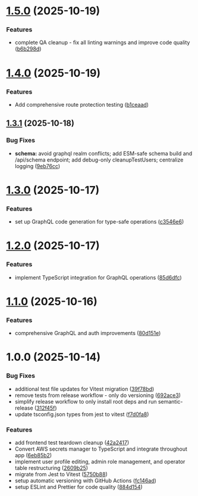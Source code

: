 # [1.5.0](https://github.com/Moxie1776/wellpna/compare/v1.4.0...v1.5.0) (2025-10-19)


### Features

* complete QA cleanup - fix all linting warnings and improve code quality ([b6b298d](https://github.com/Moxie1776/wellpna/commit/b6b298d1a7f320356b9782a475a4b646587620dc))

# [1.4.0](https://github.com/Moxie1776/wellpna/compare/v1.3.1...v1.4.0) (2025-10-19)


### Features

* Add comprehensive route protection testing ([b1ceaad](https://github.com/Moxie1776/wellpna/commit/b1ceaadaa782a8a6490d760453af42083a41d562))

## [1.3.1](https://github.com/Moxie1776/wellpna/compare/v1.3.0...v1.3.1) (2025-10-18)


### Bug Fixes

* **schema:** avoid graphql realm conflicts; add ESM-safe schema build and /api/schema endpoint; add debug-only cleanupTestUsers; centralize logging ([9eb76cc](https://github.com/Moxie1776/wellpna/commit/9eb76ccc762fc36bf3e4842920b26501dd4d8076))

# [1.3.0](https://github.com/Moxie1776/wellpna/compare/v1.2.0...v1.3.0) (2025-10-17)


### Features

* set up GraphQL code generation for type-safe operations ([c3546e6](https://github.com/Moxie1776/wellpna/commit/c3546e6fd6324b7ae783e0f6baa538798d32b26d))

# [1.2.0](https://github.com/Moxie1776/wellpna/compare/v1.1.0...v1.2.0) (2025-10-17)


### Features

* implement TypeScript integration for GraphQL operations ([85d6dfc](https://github.com/Moxie1776/wellpna/commit/85d6dfcf52ebdd10c8d0db10f86d7297ec5cfd2d))

# [1.1.0](https://github.com/Moxie1776/wellpna/compare/v1.0.0...v1.1.0) (2025-10-16)


### Features

* comprehensive GraphQL and auth improvements ([80d151e](https://github.com/Moxie1776/wellpna/commit/80d151e4ce084df5aa16ebe71a9b5c6c997951bc))

# 1.0.0 (2025-10-14)


### Bug Fixes

* additional test file updates for Vitest migration ([39f78bd](https://github.com/Moxie1776/wellpna/commit/39f78bd5cc5a008c9b34c25b591336d57d91524c))
* remove tests from release workflow - only do versioning ([692ace3](https://github.com/Moxie1776/wellpna/commit/692ace3c977c21662794ff1624572f13b9894579))
* simplify release workflow to only install root deps and run semantic-release ([312f45f](https://github.com/Moxie1776/wellpna/commit/312f45fc284fa4e22afe00fcfb8c0197598829ea))
* update tsconfig.json types from jest to vitest ([f7d0fa8](https://github.com/Moxie1776/wellpna/commit/f7d0fa8eddd4ace62bf78c104622b6c6e9b0c6ed))


### Features

* add frontend test teardown cleanup ([42a2417](https://github.com/Moxie1776/wellpna/commit/42a2417c18bfd3be8686e0a1c8d74372e4439c38))
* Convert AWS secrets manager to TypeScript and integrate throughout app ([6eb85b2](https://github.com/Moxie1776/wellpna/commit/6eb85b26ef6da28d1340b3479eb058494be4b31b))
* implement user profile editing, admin role management, and operator table restructuring ([2609b25](https://github.com/Moxie1776/wellpna/commit/2609b25a36ce86561f5d81c588446f0427c378c0))
* migrate from Jest to Vitest ([5750b88](https://github.com/Moxie1776/wellpna/commit/5750b88298a78e2cb9baea44550a223669f9cbc5))
* setup automatic versioning with GitHub Actions ([fc146ad](https://github.com/Moxie1776/wellpna/commit/fc146ad7745839d89224f714e2c2bc9bbeec2160))
* setup ESLint and Prettier for code quality ([884d154](https://github.com/Moxie1776/wellpna/commit/884d154b590ed48b0cbfbabcab0d8f44f8004845))
